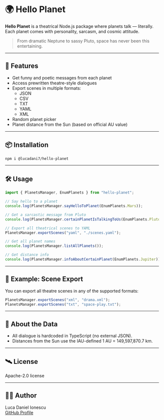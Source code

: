 # 🌍 Hello Planet

**Hello Planet** is a theatrical Node.js package where planets talk — literally.  
Each planet comes with personality, sarcasm, and cosmic attitude.

> From dramatic Neptune to sassy Pluto, space has never been this entertaining.

---

## 🚀 Features

- Get funny and poetic messages from each planet
- Access prewritten theatre-style dialogues
- Export scenes in multiple formats:
  - JSON
  - CSV
  - TXT
  - YAML
  - XML
- Random planet picker
- Planet distance from the Sun (based on official AU value)

---

## 📦 Installation

```bash
npm i @lucadani7/hello-planet
```

---

## 🛠️ Usage

```ts
import { PlanetsManager, EnumPlanets } from "hello-planet";

// Say hello to a planet
console.log(PlanetsManager.sayHelloToPlanet(EnumPlanets.Mars));

// Get a sarcastic message from Pluto
console.log(PlanetsManager.certainPlanetIsTalkingToUs(EnumPlanets.Pluto));

// Export all theatrical scenes to YAML
PlanetsManager.exportScenes("yaml", "./scenes.yaml");

// Get all planet names
console.log(PlanetsManager.listAllPlanets());

// Get distance info
console.log(PlanetsManager.infoAboutCertainPlanet(EnumPlanets.Jupiter));
```

---

## 📁 Example: Scene Export

You can export all theatre scenes in any of the supported formats:

```ts
PlanetsManager.exportScenes("xml", "drama.xml");
PlanetsManager.exportScenes("txt", "space-play.txt");
```

---

## 🌌 About the Data

- All dialogue is hardcoded in TypeScript (no external JSON).
- Distances from the Sun use the IAU-defined 1 AU = 149,597,870.7 km.

---


## 🛰️ License

Apache-2.0 license

---

## 🧑‍🚀 Author

Luca Daniel Ionescu  
[GitHub Profile](https://github.com/lucadani7)
